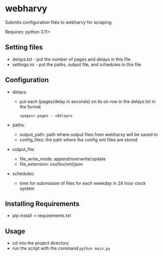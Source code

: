 # webharvy
Submits configuration files to webharvy for scraping

Requires: python 3.11+

## Setting files
- delays.txt - put the number of pages and delays in this file
- settings.ini - put the paths, output file, and schedules in this file

## Configuration
- delays:
    - put each (pages/delay in seconds) on its on row in the delays.txt in the format

        ```<pages> pages - <delay>s```

- paths:
    - output_path: path where output files from webharvy will be saved to
    - config_files: the path where the config xml files are stored

- output_file:
    - file_write_mode: append/overwrite/update
    - file_extension: csv/tsv/xml/json

- schedules:
    - time for submission of files for each weekday in 24 hour clock system

## Installing Requirements
- pip install -r requirements.txt

## Usage
- cd into the project directory
- run the script with the command ```python main.py```